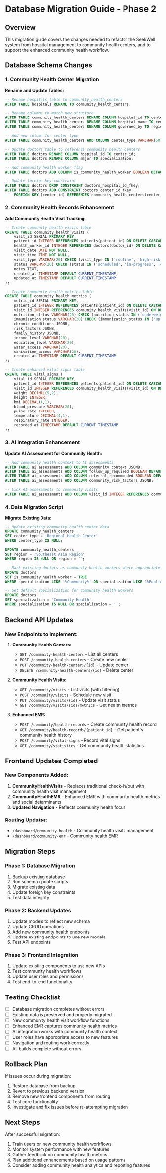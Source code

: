 # Database Migration Guide - Phase 2

## Overview
This migration guide covers the changes needed to refactor the SeekWell system from hospital management to community health centers, and to support the enhanced community health workflow.

## Database Schema Changes

### 1. Community Health Center Migration

**Rename and Update Tables:**

```sql
-- Rename hospitals table to community_health_centers
ALTER TABLE hospitals RENAME TO community_health_centers;

-- Rename columns to match new structure
ALTER TABLE community_health_centers RENAME COLUMN hospital_id TO center_id;
ALTER TABLE community_health_centers RENAME COLUMN hospital_name TO center_name;
ALTER TABLE community_health_centers RENAME COLUMN governed_by TO region;

-- Add new column for center type
ALTER TABLE community_health_centers ADD COLUMN center_type VARCHAR(50);

-- Update doctors table to reference community health centers
ALTER TABLE doctors RENAME COLUMN hospital_id TO center_id;
ALTER TABLE doctors RENAME COLUMN major TO specialization;

-- Add community health worker flag
ALTER TABLE doctors ADD COLUMN is_community_health_worker BOOLEAN DEFAULT FALSE;

-- Update foreign key constraint
ALTER TABLE doctors DROP CONSTRAINT doctors_hospital_id_fkey;
ALTER TABLE doctors ADD CONSTRAINT doctors_center_id_fkey 
    FOREIGN KEY (center_id) REFERENCES community_health_centers(center_id) ON DELETE CASCADE;
```

### 2. Community Health Records Enhancement

**Add Community Health Visit Tracking:**

```sql
-- Create community health visits table
CREATE TABLE community_health_visits (
    visit_id SERIAL PRIMARY KEY,
    patient_id INTEGER REFERENCES patients(patient_id) ON DELETE CASCADE,
    health_worker_id INTEGER REFERENCES doctors(doctor_id) ON DELETE CASCADE,
    visit_date DATE NOT NULL,
    visit_time TIME NOT NULL,
    visit_type VARCHAR(20) CHECK (visit_type IN ('routine', 'high-risk', 'follow-up', 'ai-referral')),
    status VARCHAR(20) CHECK (status IN ('scheduled', 'in-progress', 'completed', 'cancelled')) DEFAULT 'scheduled',
    notes TEXT,
    created_at TIMESTAMP DEFAULT CURRENT_TIMESTAMP,
    updated_at TIMESTAMP DEFAULT CURRENT_TIMESTAMP
);

-- Create community health metrics table
CREATE TABLE community_health_metrics (
    metric_id SERIAL PRIMARY KEY,
    patient_id INTEGER REFERENCES patients(patient_id) ON DELETE CASCADE,
    visit_id INTEGER REFERENCES community_health_visits(visit_id) ON DELETE CASCADE,
    nutrition_status VARCHAR(20) CHECK (nutrition_status IN ('underweight', 'normal', 'overweight', 'obese')),
    immunization_status VARCHAR(20) CHECK (immunization_status IN ('up-to-date', 'partial', 'incomplete')),
    chronic_conditions JSONB,
    risk_factors JSONB,
    family_history JSONB,
    income_level VARCHAR(20),
    education_level VARCHAR(20),
    water_access VARCHAR(20),
    sanitation_access VARCHAR(20),
    created_at TIMESTAMP DEFAULT CURRENT_TIMESTAMP
);

-- Create enhanced vital signs table
CREATE TABLE vital_signs (
    vital_id SERIAL PRIMARY KEY,
    patient_id INTEGER REFERENCES patients(patient_id) ON DELETE CASCADE,
    visit_id INTEGER REFERENCES community_health_visits(visit_id) ON DELETE CASCADE,
    weight DECIMAL(5,2),
    height INTEGER,
    bmi DECIMAL(4,1),
    blood_pressure VARCHAR(20),
    pulse_rate INTEGER,
    temperature DECIMAL(4,1),
    respiratory_rate INTEGER,
    recorded_at TIMESTAMP DEFAULT CURRENT_TIMESTAMP
);
```

### 3. AI Integration Enhancement

**Update AI Assessment for Community Health:**

```sql
-- Add community health context to AI assessments
ALTER TABLE ai_assessments ADD COLUMN community_context JSONB;
ALTER TABLE ai_assessments ADD COLUMN follow_up_required BOOLEAN DEFAULT FALSE;
ALTER TABLE ai_assessments ADD COLUMN referral_recommended BOOLEAN DEFAULT FALSE;
ALTER TABLE ai_assessments ADD COLUMN community_risk_factors JSONB;

-- Link AI assessments to community visits
ALTER TABLE ai_assessments ADD COLUMN visit_id INTEGER REFERENCES community_health_visits(visit_id);
```

### 4. Data Migration Script

**Migrate Existing Data:**

```sql
-- Update existing community health center data
UPDATE community_health_centers 
SET center_type = 'Regional Health Center' 
WHERE center_type IS NULL;

UPDATE community_health_centers 
SET region = 'Southeast Asia Region' 
WHERE region IS NULL OR region = '';

-- Mark existing doctors as community health workers where appropriate
UPDATE doctors 
SET is_community_health_worker = TRUE 
WHERE specialization LIKE '%Community%' OR specialization LIKE '%Public Health%';

-- Set default specialization for community health workers
UPDATE doctors 
SET specialization = 'Community Health' 
WHERE specialization IS NULL OR specialization = '';
```

## Backend API Updates

### New Endpoints to Implement:

1. **Community Health Centers:**
   - `GET /community-health-centers` - List all centers
   - `POST /community-health-centers` - Create new center
   - `PUT /community-health-centers/{id}` - Update center
   - `DELETE /community-health-centers/{id}` - Delete center

2. **Community Health Visits:**
   - `GET /community/visits` - List visits (with filtering)
   - `POST /community/visits` - Schedule new visit
   - `PUT /community/visits/{id}` - Update visit status
   - `GET /community/visits/{id}/metrics` - Get health metrics

3. **Enhanced EMR:**
   - `POST /community/health-records` - Create community health record
   - `GET /community/health-records/{patient_id}` - Get patient's community health history
   - `POST /community/vital-signs` - Record vital signs
   - `GET /community/statistics` - Get community health statistics

## Frontend Updates Completed

### New Components Added:
1. **CommunityHealthVisits** - Replaces traditional check-in/out with community health visit management
2. **CommunityHealthEMR** - Enhanced EMR with community health metrics and social determinants
3. **Updated Navigation** - Reflects community health focus

### Routing Updates:
- `/dashboard/community-health` - Community health visits management
- `/dashboard/community-emr` - Community health EMR

## Migration Steps

### Phase 1: Database Migration
1. Backup existing database
2. Run schema update scripts
3. Migrate existing data
4. Update foreign key constraints
5. Test data integrity

### Phase 2: Backend Updates
1. Update models to reflect new schema
2. Update CRUD operations
3. Add new community health endpoints
4. Update existing endpoints to use new models
5. Test API endpoints

### Phase 3: Frontend Integration
1. Update existing components to use new APIs
2. Test community health workflows
3. Update user roles and permissions
4. Test end-to-end functionality

## Testing Checklist

- [ ] Database migration completes without errors
- [ ] Existing data is preserved and properly migrated
- [ ] New community health visit workflow functions
- [ ] Enhanced EMR captures community health metrics
- [ ] AI integration works with community health context
- [ ] User roles have appropriate access to new features
- [ ] Navigation and routing work correctly
- [ ] All builds complete without errors

## Rollback Plan

If issues occur during migration:
1. Restore database from backup
2. Revert to previous backend version
3. Remove new frontend components from routing
4. Test core functionality
5. Investigate and fix issues before re-attempting migration

## Next Steps

After successful migration:
1. Train users on new community health workflows
2. Monitor system performance with new features
3. Gather feedback on community health metrics
4. Plan additional enhancements based on usage patterns
5. Consider adding community health analytics and reporting features

